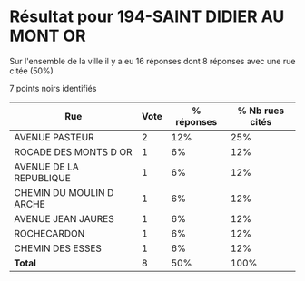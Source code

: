 # Résultat pour 194-SAINT DIDIER AU MONT OR

Sur l'ensemble de la ville il y a eu 16 réponses dont 8 réponses avec une rue citée (50%)

7 points noirs identifiés

| Rue | Vote | % réponses | % Nb rues cités|
|-----|------|------------|----------------|
| AVENUE PASTEUR | 2 | 12% | 25%|
| ROCADE DES MONTS D OR | 1 | 6% | 12%|
| AVENUE DE LA REPUBLIQUE | 1 | 6% | 12%|
| CHEMIN DU MOULIN D ARCHE | 1 | 6% | 12%|
| AVENUE JEAN JAURES | 1 | 6% | 12%|
| ROCHECARDON | 1 | 6% | 12%|
| CHEMIN DES ESSES | 1 | 6% | 12%|
| **Total** | 8 | 50% | 100%|
